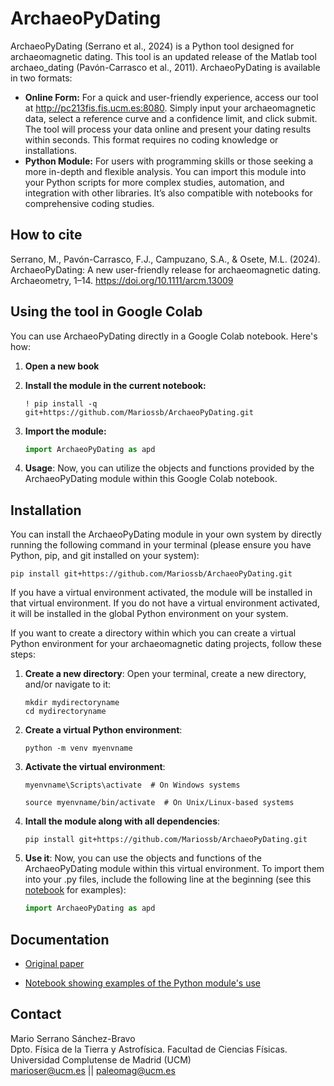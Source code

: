 # ArchaeoPyDating
ArchaeoPyDating (Serrano et al., 2024) is a Python tool designed for archaeomagnetic dating. This tool is an updated release of the Matlab tool archaeo_dating (Pavón-Carrasco et al., 2011). ArchaeoPyDating is available in two formats:
- **Online Form:** For a quick and user-friendly experience, access our tool at http://pc213fis.fis.ucm.es:8080. Simply input your archaeomagnetic data, select a reference curve and a confidence limit, and click submit. The tool will process your data online and present your dating results within seconds. This format requires no coding knowledge or installations.
- **Python Module:** For users with programming skills or those seeking a more in-depth and flexible analysis. You can import this module into your Python scripts for more complex studies, automation, and integration with other libraries. It’s also compatible with notebooks for comprehensive coding studies.


##  How to cite ##

Serrano, M., Pavón-Carrasco, F.J., Campuzano, S.A., & Osete, M.L. (2024). ArchaeoPyDating: A new user-friendly release for archaeomagnetic dating. Archaeometry, 1–14. https://doi.org/10.1111/arcm.13009

## Using the tool in Google Colab ##

You can use ArchaeoPyDating directly in a Google Colab notebook. Here's how:

1. **Open a new book**

2. **Install the module in the current notebook:**
   ```
   ! pip install -q git+https://github.com/Mariossb/ArchaeoPyDating.git
   ```

4. **Import the module:**
      ```python
   import ArchaeoPyDating as apd
   ```
5. **Usage**:  Now, you can utilize the objects and functions provided by the ArchaeoPyDating module within this Google Colab notebook.

## Installation ##

You can install the ArchaeoPyDating module in your own system by directly running the following command in your terminal (please ensure you have Python, pip, and git installed on your system):
```
pip install git+https://github.com/Mariossb/ArchaeoPyDating.git
```
If you have a virtual environment activated, the module will be installed in that virtual environment. If you do not have a virtual environment activated, it will be installed in the global Python environment on your system.

If you want to create a directory within which you can create a virtual Python environment for your archaeomagnetic dating projects, follow these steps:

1. **Create a new directory**: Open your terminal, create a new directory, and/or navigate to it:
   ```
   mkdir mydirectoryname
   cd mydirectoryname
   ```

2. **Create a virtual Python environment**: 
    ```
    python -m venv myenvname
    ```

3. **Activate the virtual environment**: 
   ```
   myenvname\Scripts\activate  # On Windows systems
   ```   
   ```
   source myenvname/bin/activate  # On Unix/Linux-based systems
   ```

4. **Intall the module along with all dependencies**: 
   ```
   pip install git+https://github.com/Mariossb/ArchaeoPyDating.git
   ```

5. **Use it**:  Now, you can use the objects and functions of the ArchaeoPyDating module within this virtual environment. To import them into your .py files, include the following line at the beginning (see this [notebook](APD_example.ipynb) for examples):
   ```python
   import ArchaeoPyDating as apd
   ```



##  Documentation ##

- [Original paper](https://doi.org/10.1111/arcm.13009)

- [Notebook showing examples of the Python module's use](APD_example.ipynb)

## Contact ##

Mario Serrano Sánchez-Bravo  
Dpto. Física de la Tierra y Astrofísica. Facultad de Ciencias Físicas.  
Universidad Complutense de Madrid (UCM)  
marioser@ucm.es  || paleomag@ucm.es

